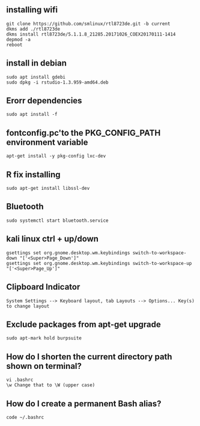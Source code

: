 ## installing wifi
```
git clone https://github.com/smlinux/rtl8723de.git -b current
dkms add ./rtl8723de
dkms install rtl8723de/5.1.1.8_21285.20171026_COEX20170111-1414
depmod -a
reboot
```
## install in debian
```
sudo apt install gdebi
sudo dpkg -i rstudio-1.3.959-amd64.deb
```
## Erorr dependencies
```
sudo apt install -f
```

## fontconfig.pc'to the PKG_CONFIG_PATH environment variable
```
apt-get install -y pkg-config lxc-dev
```
## R fix installing 
```
sudo apt-get install libssl-dev
```
## Bluetooth
```
sudo systemctl start bluetooth.service
```
## kali linux ctrl + up/down 
```
gsettings set org.gnome.desktop.wm.keybindings switch-to-workspace-down "['<Super>Page_Down']"
gsettings set org.gnome.desktop.wm.keybindings switch-to-workspace-up "['<Super>Page_Up']"
```
## Clipboard Indicator
```
System Settings --> Keyboard layout, tab Layouts --> Options... Key(s) to change layout
```
## Exclude packages from apt-get upgrade
```
sudo apt-mark hold burpsuite 
```
##  How do I shorten the current directory path shown on terminal?
```
vi .bashrc
\w Change that to \W (upper case)
```

## How do I create a permanent Bash alias?
```
code ~/.bashrc
```
